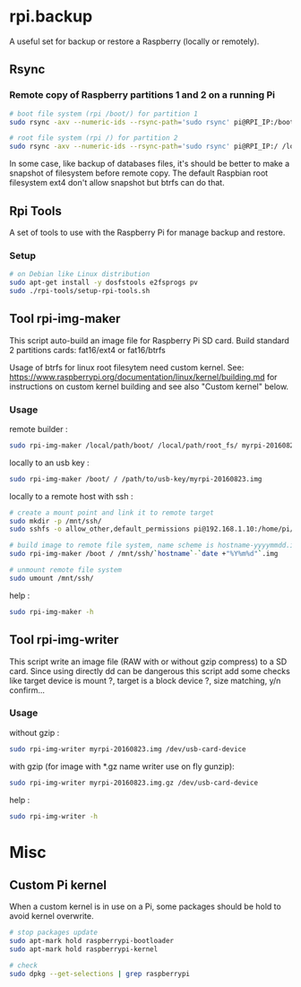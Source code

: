 # rpi.backup

A useful set for backup or restore a Raspberry (locally or remotely).


## Rsync

### Remote copy of Raspberry partitions 1 and 2 on a running Pi

```bash
# boot file system (rpi /boot/) for partition 1
sudo rsync -axv --numeric-ids --rsync-path='sudo rsync' pi@RPI_IP:/boot/ /local/path/boot/

# root file system (rpi /) for partition 2
sudo rsync -axv --numeric-ids --rsync-path='sudo rsync' pi@RPI_IP:/ /local/path/root_fs/
```

In some case, like backup of databases files, it's should be better to make a 
snapshot of filesystem before remote copy. The default Raspbian root filesystem 
ext4 don't allow snapshot but btrfs can do that.

## Rpi Tools

A set of tools to use with the Raspberry Pi for manage backup and restore.

### Setup

```bash
# on Debian like Linux distribution
sudo apt-get install -y dosfstools e2fsprogs pv
sudo ./rpi-tools/setup-rpi-tools.sh
```

## Tool rpi-img-maker

This script auto-build an image file for Raspberry Pi SD card. Build standard 2 
partitions cards: fat16/ext4 or fat16/btrfs

Usage of btrfs for linux root filesytem need custom kernel. See: 
https://www.raspberrypi.org/documentation/linux/kernel/building.md for 
instructions on custom kernel building and see also "Custom kernel" below.

### Usage

remote builder :

```bash
sudo rpi-img-maker /local/path/boot/ /local/path/root_fs/ myrpi-20160823.img
```

locally to an usb key :

```bash
sudo rpi-img-maker /boot/ / /path/to/usb-key/myrpi-20160823.img
```

locally to a remote host with ssh :

```bash
# create a mount point and link it to remote target
sudo mkdir -p /mnt/ssh/
sudo sshfs -o allow_other,default_permissions pi@192.168.1.10:/home/pi/ /mnt/ssh/

# build image to remote file system, name scheme is hostname-yyyymmdd.img
sudo rpi-img-maker /boot / /mnt/ssh/`hostname`-`date +"%Y%m%d"`.img

# unmount remote file system
sudo umount /mnt/ssh/
```

help :

```bash
sudo rpi-img-maker -h
```

## Tool rpi-img-writer

This script write an image file (RAW with or without gzip compress) to a SD 
card. Since using directly dd can be dangerous this script add some checks like 
target device is mount ?, target is a block device ?, size matching, y/n 
confirm...

### Usage

without gzip :

```bash
sudo rpi-img-writer myrpi-20160823.img /dev/usb-card-device
```

with gzip (for image with *.gz name writer use on fly gunzip):

```bash
sudo rpi-img-writer myrpi-20160823.img.gz /dev/usb-card-device
```
help :

```bash
sudo rpi-img-writer -h
```

# Misc

## Custom Pi kernel

When a custom kernel is in use on a Pi, some packages should be hold to avoid 
kernel overwrite.

```bash
# stop packages update
sudo apt-mark hold raspberrypi-bootloader
sudo apt-mark hold raspberrypi-kernel

# check
sudo dpkg --get-selections | grep raspberrypi
```
